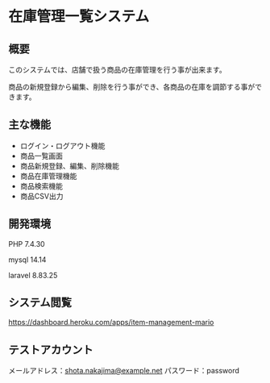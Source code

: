 # 在庫管理一覧システム

## 概要

このシステムでは、店舗で扱う商品の在庫管理を行う事が出来ます。

商品の新規登録から編集、削除を行う事ができ、各商品の在庫を調節する事ができます。


## 主な機能
- ログイン・ログアウト機能
- 商品一覧画面
- 商品新規登録、編集、削除機能
- 商品在庫管理機能
- 商品検索機能
- 商品CSV出力


## 開発環境
PHP 7.4.30

mysql 14.14

laravel 8.83.25

## システム閲覧
https://dashboard.heroku.com/apps/item-management-mario

## テストアカウント
メールアドレス：shota.nakajima@example.net
パスワード：password			
